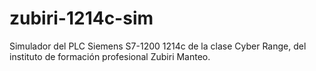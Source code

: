 # zubiri-1214c-sim

Simulador del PLC Siemens S7-1200 1214c de la clase Cyber Range, del instituto de formación profesional Zubiri Manteo.
